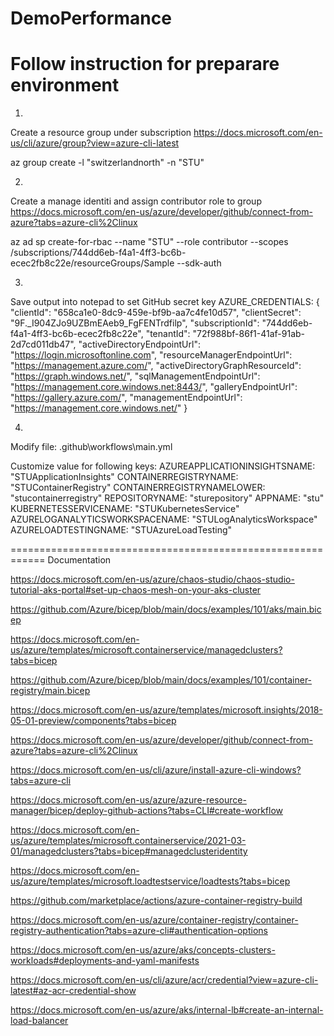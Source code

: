 # DemoPerformance
# Follow instruction for preparare environment

1)
Create a resource group under subscription 
https://docs.microsoft.com/en-us/cli/azure/group?view=azure-cli-latest

az group create -l "switzerlandnorth" -n "STU"

2)
Create a manage identiti and assign contributor role to group
https://docs.microsoft.com/en-us/azure/developer/github/connect-from-azure?tabs=azure-cli%2Clinux

az ad sp create-for-rbac --name "STU" --role contributor --scopes /subscriptions/744dd6eb-f4a1-4ff3-bc6b-ecec2fb8c22e/resourceGroups/Sample --sdk-auth

3)
Save output into notepad to set GitHub secret key AZURE_CREDENTIALS: 
{
  "clientId": "658ca1e0-8dc9-459e-bf9b-aa7c4fe10d57",
  "clientSecret": "9F._I904ZJo9UZBmEAeb9_FgFENTrdfilp",
  "subscriptionId": "744dd6eb-f4a1-4ff3-bc6b-ecec2fb8c22e",
  "tenantId": "72f988bf-86f1-41af-91ab-2d7cd011db47",
  "activeDirectoryEndpointUrl": "https://login.microsoftonline.com",
  "resourceManagerEndpointUrl": "https://management.azure.com/",
  "activeDirectoryGraphResourceId": "https://graph.windows.net/",
  "sqlManagementEndpointUrl": "https://management.core.windows.net:8443/",
  "galleryEndpointUrl": "https://gallery.azure.com/",
  "managementEndpointUrl": "https://management.core.windows.net/"
}

4)
Modify file: .github\workflows\main.yml

Customize value for following keys: 
  AZUREAPPLICATIONINSIGHTSNAME:   "STUApplicationInsights"
  CONTAINERREGISTRYNAME:          "STUContainerRegistry"
  CONTAINERREGISTRYNAMELOWER:     "stucontainerregistry"
  REPOSITORYNAME:                 "sturepository"
  APPNAME:                        "stu"
  KUBERNETESSERVICENAME:          "STUKubernetesService"
  AZURELOGANALYTICSWORKSPACENAME: "STULogAnalyticsWorkspace"
  AZURELOADTESTINGNAME:           "STUAzureLoadTesting"



============================================================
Documentation

https://docs.microsoft.com/en-us/azure/chaos-studio/chaos-studio-tutorial-aks-portal#set-up-chaos-mesh-on-your-aks-cluster

https://github.com/Azure/bicep/blob/main/docs/examples/101/aks/main.bicep

https://docs.microsoft.com/en-us/azure/templates/microsoft.containerservice/managedclusters?tabs=bicep

https://github.com/Azure/bicep/blob/main/docs/examples/101/container-registry/main.bicep

https://docs.microsoft.com/en-us/azure/templates/microsoft.insights/2018-05-01-preview/components?tabs=bicep

https://docs.microsoft.com/en-us/azure/developer/github/connect-from-azure?tabs=azure-cli%2Clinux

https://docs.microsoft.com/en-us/cli/azure/install-azure-cli-windows?tabs=azure-cli

https://docs.microsoft.com/en-us/azure/azure-resource-manager/bicep/deploy-github-actions?tabs=CLI#create-workflow

https://docs.microsoft.com/en-us/azure/templates/microsoft.containerservice/2021-03-01/managedclusters?tabs=bicep#managedclusteridentity

https://docs.microsoft.com/en-us/azure/templates/microsoft.loadtestservice/loadtests?tabs=bicep

https://github.com/marketplace/actions/azure-container-registry-build

https://docs.microsoft.com/en-us/azure/container-registry/container-registry-authentication?tabs=azure-cli#authentication-options

https://docs.microsoft.com/en-us/azure/aks/concepts-clusters-workloads#deployments-and-yaml-manifests

https://docs.microsoft.com/en-us/cli/azure/acr/credential?view=azure-cli-latest#az-acr-credential-show

https://docs.microsoft.com/en-us/azure/aks/internal-lb#create-an-internal-load-balancer


